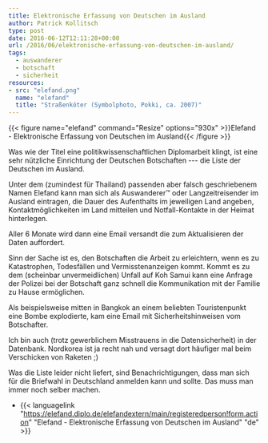 ```yaml
---
title: Elektronische Erfassung von Deutschen im Ausland
author: Patrick Kollitsch
type: post
date: 2016-06-12T12:11:28+00:00
url: /2016/06/elektronische-erfassung-von-deutschen-im-ausland/
tags:
  - auswanderer
  - botschaft
  - sicherheit
resources:
- src: "elefand.png"
  name: "elefand"
  title: "Straßenköter (Symbolphoto, Pokki, ca. 2007)"
---
```


{{< figure name="elefand" command="Resize" options="930x" >}}Elefand - Elektronische Erfassung von Deutschen im Ausland{{< /figure >}}

Was wie der Titel eine politikwissenschaftlichen Diplomarbeit klingt, ist eine sehr nützliche Einrichtung der Deutschen Botschaften --- die Liste der Deutschen im Ausland.

Unter dem (zumindest für Thailand) passenden aber falsch geschriebenem Namen Elefand kann man sich als Auswanderer&trade; oder Langzeitreisender im Ausland eintragen, die Dauer des Aufenthalts im jeweiligen Land angeben, Kontaktmöglichkeiten im Land mitteilen und Notfall-Kontakte in der Heimat hinterlegen.

Aller 6 Monate wird dann eine Email versandt die zum Aktualisieren der Daten auffordert.

Sinn der Sache ist es, den Botschaften die Arbeit zu erleichtern, wenn es zu Katastrophen, Todesfällen und Vermisstenanzeigen kommt. Kommt es zu dem (scheinbar unvermeidlichen) Unfall auf Koh Samui kann eine Anfrage der Polizei bei der Botschaft ganz schnell die Kommunikation mit der Familie zu Hause ermöglichen.

Als beispielsweise mitten in Bangkok an einem beliebten Touristenpunkt eine Bombe explodierte, kam eine Email mit Sicherheitshinweisen vom Botschafter.

Ich bin auch (trotz gewerblichem Misstrauens in die Datensicherheit) in der Datenbank. Nordkorea ist ja recht nah und versagt dort häufiger mal beim Verschicken von Raketen ;)

Was die Liste leider nicht liefert, sind Benachrichtigungen, dass man sich für die Briefwahl in Deutschland anmelden kann und sollte. Das muss man immer noch selber machen.

-   {{< languagelink "https://elefand.diplo.de/elefandextern/main/registeredperson!form.action" "Elefand - Elektronische Erfassung von Deutschen im Ausland" "de" >}}
